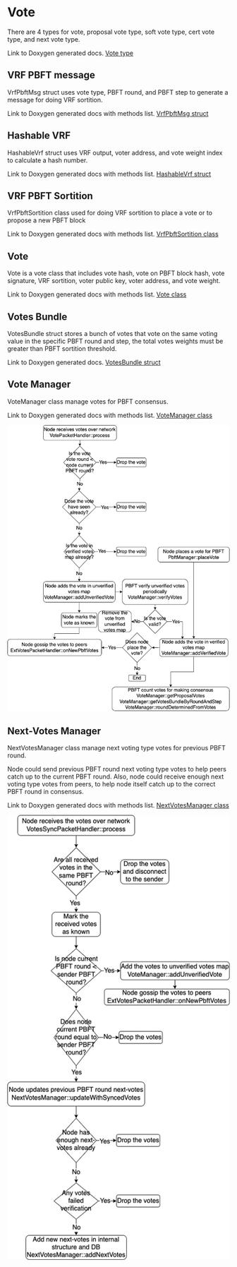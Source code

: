 # Vote

There are 4 types for vote, proposal vote type, soft vote type, cert vote type, and next vote type.

Link to Doxygen generated docs. [Vote type](https://taraxa-project.github.io/taraxa-node/group___vote.html#ga8a0770e242b649865f15f20a405507cc)

## VRF PBFT message

VrfPbftMsg struct uses vote type, PBFT round, and PBFT step to generate a message for doing VRF sortition.

Link to Doxygen generated docs with methods list. [VrfPbftMsg struct](https://taraxa-project.github.io/taraxa-node/group___vote.html#structtaraxa_1_1_vrf_pbft_msg)

## Hashable VRF

HashableVrf struct uses VRF output, voter address, and vote weight index to calculate a hash number.

Link to Doxygen generated docs with methods list. [HashableVrf struct](https://taraxa-project.github.io/taraxa-node/group___vote.html#structtaraxa_1_1_hashable_vrf)

## VRF PBFT Sortition

VrfPbftSortition class used for doing VRF sortition to place a vote or to propose a new PBFT block

Link to Doxygen generated docs with methods list. [VrfPbftSortition class](https://taraxa-project.github.io/taraxa-node/group___vote.html#classtaraxa_1_1_vrf_pbft_sortition)

## Vote

Vote is a vote class that includes vote hash, vote on PBFT block hash, vote signature, VRF sortition, voter public key, voter address, and vote weight.

Link to Doxygen generated docs with methods list. [Vote class](https://taraxa-project.github.io/taraxa-node/group___vote.html#classtaraxa_1_1_vote)

## Votes Bundle

VotesBundle struct stores a bunch of votes that vote on the same voting value in the specific PBFT round and step, the total votes weights must be greater than PBFT sortition threshold.

Link to Doxygen generated docs. [VotesBundle struct](https://taraxa-project.github.io/taraxa-node/group___vote.html#structtaraxa_1_1_votes_bundle)

## Vote Manager

VoteManager class manage votes for PBFT consensus.

Link to Doxygen generated docs with methods list. [VoteManager class](https://taraxa-project.github.io/taraxa-node/group___vote.html#classtaraxa_1_1_vote_manager)

![Votes](votes.png)

## Next-Votes Manager

NextVotesManager class manage next voting type votes for previous PBFT round.

Node could send previous PBFT round next voting type votes to help peers catch up to the current PBFT round. Also, node could receive enough next voting type votes from peers, to help node itself catch up to the correct PBFT round in consensus.

Link to Doxygen generated docs with methods list. [NextVotesManager class](https://taraxa-project.github.io/taraxa-node/group___vote.html#classtaraxa_1_1_next_votes_manager)

![Syncing Next Votes](next_votes_syncing.png)
